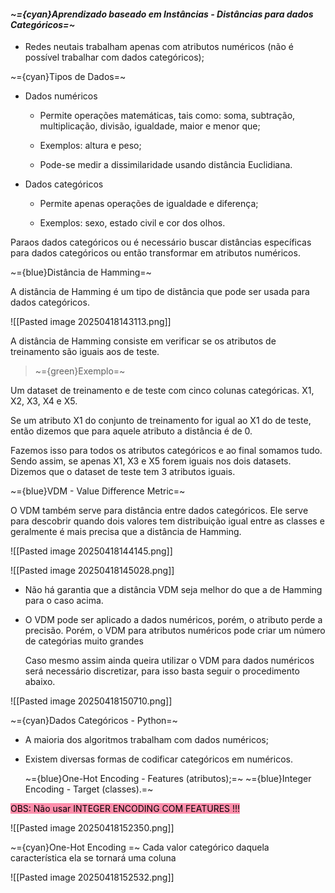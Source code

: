 
####      *~={cyan}Aprendizado baseado em Instâncias - Distâncias para dados Categóricos=~*


-  Redes neutais trabalham apenas com atributos numéricos (não é possível trabalhar com dados categóricos);

~={cyan}Tipos de Dados=~

-  Dados numéricos
	-  Permite operações matemáticas, tais como: soma, subtração, multiplicação, divisão, igualdade, maior e menor que;

	-  Exemplos: altura e peso;

	-  Pode-se medir a dissimilaridade usando distância Euclidiana.

-  Dados categóricos
	-  Permite apenas operações de igualdade e diferença;

	-  Exemplos: sexo, estado civil e cor dos olhos.

Paraos dados categóricos ou é necessário buscar distâncias específicas para dados categóricos ou então transformar em atributos numéricos.

~={blue}Distância de Hamming=~

A distância de Hamming é um tipo de distância que pode ser usada para dados categóricos.

![[Pasted image 20250418143113.png]]

A distância de Hamming consiste em verificar se os atributos de treinamento são iguais aos de teste.

> ~={green}Exemplo=~

Um dataset de treinamento e de teste com cinco colunas categóricas. X1, X2, X3, X4 e X5. 

Se um atributo X1 do conjunto de treinamento for igual ao X1 do de teste, então dizemos que para aquele atributo a distância é de 0. 

Fazemos isso para todos os atributos categóricos e ao final somamos tudo. Sendo assim, se apenas X1, X3 e X5 forem iguais nos dois datasets. Dizemos que o dataset de teste tem 3 atributos iguais.

~={blue}VDM - Value Difference Metric=~

O VDM também serve para distância entre dados categóricos. Ele serve para descobrir quando dois valores tem distribuição igual entre as classes e geralmente é mais precisa que a distância de Hamming. 

![[Pasted image 20250418144145.png]]

![[Pasted image 20250418145028.png]]

-  Não há garantia que a distância VDM seja melhor do que a de Hamming para o caso acima.
-  O VDM pode ser aplicado a dados numéricos, porém, o atributo perde a precisão.
		Porém, o VDM para atributos numéricos pode criar um número de categórias muito grandes

	Caso mesmo assim ainda queira utilizar o VDM para dados numéricos será necessário discretizar, para isso basta seguir o procedimento abaixo.

![[Pasted image 20250418150710.png]]

~={cyan}Dados Categóricos - Python=~

-  A maioria dos algoritmos trabalham com dados numéricos;
-  Existem diversas formas de codificar categóricos em numéricos.

	~={blue}One-Hot Encoding - Features (atributos);=~
	~={blue}Integer Encoding - Target (classes).=~

<mark style="background: #FF5582A6;">OBS: Não usar INTEGER ENCODING COM FEATURES !!!</mark>

![[Pasted image 20250418152350.png]]

~={cyan}One-Hot Encoding 
=~
Cada valor categórico daquela característica ela se tornará uma coluna

![[Pasted image 20250418152532.png]]






























